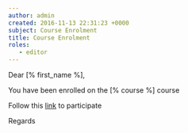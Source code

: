 ```yaml
---
author: admin
created: 2016-11-13 22:31:23 +0000
subject: Course Enrolment
title: Course Enrolment
roles:
   - editor
---
```


Dear [% first_name %],

You have been enrolled on the [% course %] course

Follow this [link]([%uri%]) to participate

Regards
